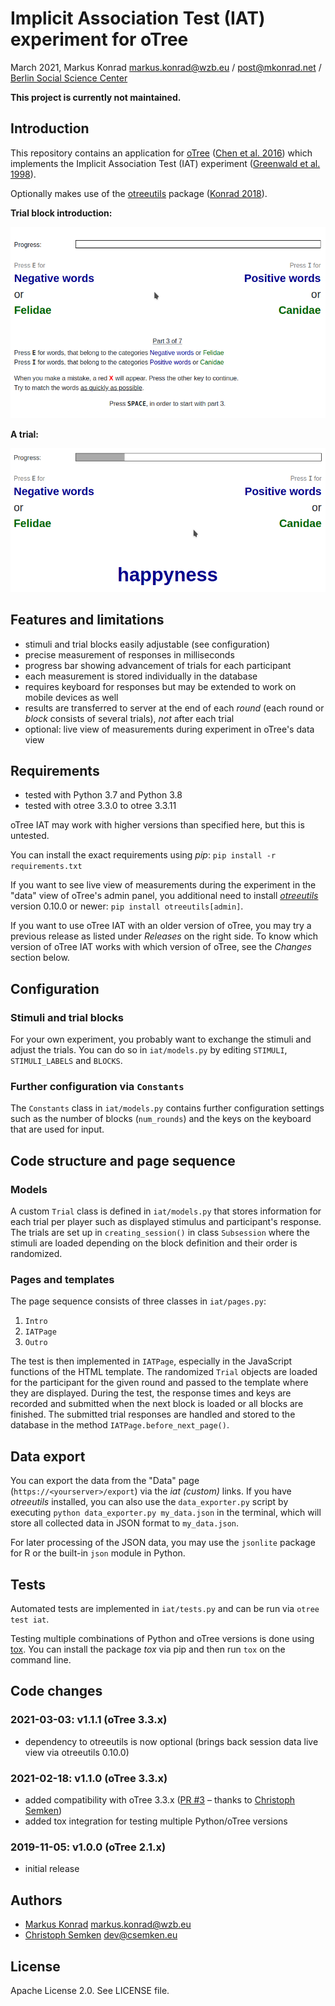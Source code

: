 # Implicit Association Test (IAT) experiment for oTree

March 2021, Markus Konrad <markus.konrad@wzb.eu> / <post@mkonrad.net> / [Berlin Social Science Center](https://wzb.eu)

**This project is currently not maintained.**

## Introduction

This repository contains an application for [oTree](http://www.otree.org/) ([Chen et al. 2016](http://dx.doi.org/10.1016/j.jbef.2015.12.001)) which implements the Implicit Association Test (IAT) experiment ([Greenwald et al. 1998](https://psycnet.apa.org/buy/1998-02892-004)).

Optionally makes use of the [otreeutils](https://github.com/WZBSocialScienceCenter/otreeutils) package ([Konrad 2018](https://doi.org/10.1016/j.jbef.2018.10.006)).

**Trial block introduction:**

![trial block intro](_doc_imgs/iat1.png)

**A trial:**

![a trial](_doc_imgs/iat2.png)

## Features and limitations

- stimuli and trial blocks easily adjustable (see configuration)
- precise measurement of responses in milliseconds
- progress bar showing advancement of trials for each participant 
- each measurement is stored individually in the database
- requires keyboard for responses but may be extended to work on mobile devices as well
- results are transferred to server at the end of each *round* (each round or *block* consists of several trials), *not* after each trial
- optional: live view of measurements during experiment in oTree's data view 


## Requirements

- tested with Python 3.7 and Python 3.8
- tested with otree 3.3.0 to otree 3.3.11

oTree IAT may work with higher versions than specified here, but this is untested. 

You can install the exact requirements using *pip*: `pip install -r requirements.txt`

If you want to see live view of measurements during the experiment in the "data" view of oTree's admin panel, you additional need to install *[otreeutils](https://github.com/WZBSocialScienceCenter/otreeutils)* version 0.10.0 or newer: `pip install otreeutils[admin]`.

If you want to use oTree IAT with an older version of oTree, you may try a previous release as listed under *Releases* on the right side. To know which version of oTree IAT works with which version of oTree, see the *Changes* section below.

## Configuration

### Stimuli and trial blocks

For your own experiment, you probably want to exchange the stimuli and adjust the trials. You can do so in `iat/models.py` by editing `STIMULI`, `STIMULI_LABELS` and `BLOCKS`.

### Further configuration via `Constants`

The `Constants` class in `iat/models.py` contains further configuration settings such as the number of blocks (`num_rounds`) and the keys on the keyboard that are used for input. 


## Code structure and page sequence

### Models

A custom `Trial` class is defined in `iat/models.py` that stores information for each trial per player such as displayed stimulus and participant's response. The trials are set up in `creating_session()` in class `Subsession` where the stimuli are loaded depending on the block definition and their order is randomized. 

### Pages and templates

The page sequence consists of three classes in `iat/pages.py`:

1. `Intro`
2. `IATPage`
4. `Outro`

The test is then implemented in `IATPage`, especially in the JavaScript functions of the HTML template. The randomized `Trial` objects are loaded for the participant for the given round and passed to the template where they are displayed. During the test, the response times and keys are recorded and submitted when the next block is loaded or all blocks are finished. The submitted trial responses are handled and stored to the database in the method `IATPage.before_next_page()`.

## Data export

You can export the data from the "Data" page (`https://<yourserver>/export`) via the *iat (custom)* links. If you have *otreeutils* installed, you can also use the `data_exporter.py` script by executing `python data_exporter.py my_data.json` in the terminal, which will store all collected data in JSON format to `my_data.json`.

For later processing of the JSON data, you may use the `jsonlite` package for R or the built-in `json` module in Python.

## Tests

Automated tests are implemented in `iat/tests.py` and can be run via `otree test iat`.

Testing multiple combinations of Python and oTree versions is done using [tox](https://tox.readthedocs.io/). You can install the package *tox* via pip and then run `tox` on the command line.

## Code changes

### 2021-03-03: v1.1.1 (oTree 3.3.x)

- dependency to otreeutils is now optional (brings back session data live view via otreeutils 0.10.0)

### 2021-02-18: v1.1.0 (oTree 3.3.x)

- added compatibility with oTree 3.3.x ([PR #3](https://github.com/WZBSocialScienceCenter/otree_iat/pull/3) – thanks to [Christoph Semken](https://github.com/csemken))
- added tox integration for testing multiple Python/oTree versions

### 2019-11-05: v1.0.0 (oTree 2.1.x)

- initial release

## Authors

- [Markus Konrad](https://github.com/internaut) <markus.konrad@wzb.eu>
- [Christoph Semken](https://github.com/csemken) <dev@csemken.eu>

## License

Apache License 2.0. See LICENSE file.
